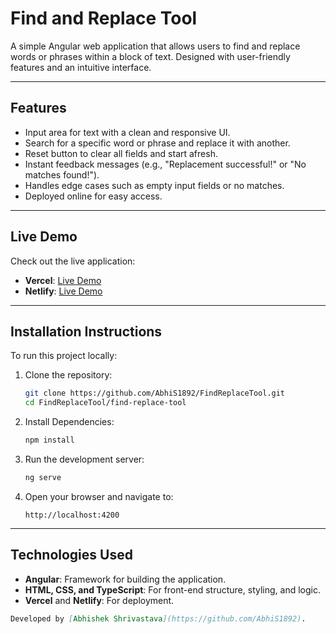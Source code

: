 # Find and Replace Tool

A simple Angular web application that allows users to find and replace words or phrases within a block of text. Designed with user-friendly features and an intuitive interface.

---

## Features
- Input area for text with a clean and responsive UI.
- Search for a specific word or phrase and replace it with another.
- Reset button to clear all fields and start afresh.
- Instant feedback messages (e.g., "Replacement successful!" or "No matches found!").
- Handles edge cases such as empty input fields or no matches.
- Deployed online for easy access.

---

## Live Demo
Check out the live application:

- **Vercel**: [Live Demo](https://your-vercel-link.vercel.app)
- **Netlify**: [Live Demo](https://your-netlify-link.netlify.app)

---

## Installation Instructions
To run this project locally:

1. Clone the repository:
   ```bash
   git clone https://github.com/AbhiS1892/FindReplaceTool.git
   cd FindReplaceTool/find-replace-tool
2. Install Dependencies:
   ```bash
   npm install
3. Run the development server:
   ```bash
   ng serve
4. Open your browser and navigate to:
   ```arduino
   http://localhost:4200

---

## Technologies Used
- **Angular**: Framework for building the application.
- **HTML, CSS, and TypeScript**: For front-end structure, styling, and logic.
- **Vercel** and **Netlify**: For deployment.

```markdown
Developed by [Abhishek Shrivastava](https://github.com/AbhiS1892).

